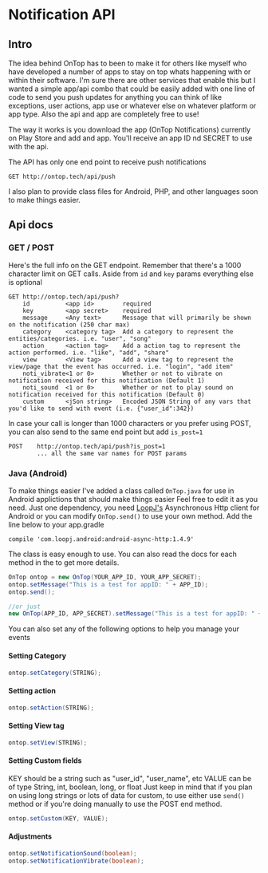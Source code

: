 # Notification API
## Intro
The idea behind OnTop has to been to make it for others like myself who have developed a number of apps to stay on top whats happening with or within their software. I'm sure there are other services that enable this but I wanted a simple app/api combo that could be easily added with one line of code to send you push updates for anything you can think of like exceptions, user actions, app use or whatever else on whatever platform or app type. Also the api and app are completely free to use!

The way it works is you download the app (OnTop Notifications) currently on Play Store and add and app. You'll receive an app ID nd SECRET to use with the api.

The API has only one end point to receive push notifications
```
GET http://ontop.tech/api/push
```
I also plan to provide class files for Android, PHP, and other languages soon to make things easier.

## Api docs
### GET / POST
Here's the full info on the GET endpoint. Remember that there's a 1000 character limit on GET calls. Aside from `id` and `key` params everything else is optional
```
GET http://ontop.tech/api/push?
    id          <app id>        required
    key         <app secret>    required
    message     <Any text>      Message that will primarily be shown on the notification (250 char max)
    category    <category tag>  Add a category to represent the entities/categories. i.e. "user", "song"
    action      <action tag>    Add a action tag to represent the action performed. i.e. "like", "add", "share"
    view        <View tag>      Add a view tag to represent the view/page that the event has occurred. i.e. "login", "add item"
    noti_vibrate<1 or 0>        Whether or not to vibrate on notification received for this notification (Default 1)
    noti_sound  <1 or 0>        Whether or not to play sound on notification received for this notification (Default 0)
    custom      <jSon string>   Encoded JSON String of any vars that you'd like to send with event (i.e. {"user_id":342})
```
In case your call is longer than 1000 characters or you prefer using POST, you can also send to the same end point but add `is_post=1`
```
POST    http://ontop.tech/api/push?is_post=1
        ... all the same var names for POST params
```

### Java (Android)
To make things easier I've added a class called `OnTop.java` for use in Android applictions that should make things easier Feel free to edit it as you need.
Just one dependency, you need [LoopJ's](http://loopj.com/android-async-http/) Asynchronous Http client for Android or you can modify `OnTop.send()` to use your own method.
Add the line below to your app.gradle
```
compile 'com.loopj.android:android-async-http:1.4.9'
```
The class is easy enough to use. You can also read the docs for each method in the to get more details.
```java
OnTop ontop = new OnTop(YOUR_APP_ID, YOUR_APP_SECRET);
ontop.setMessage("This is a test for appID: " + APP_ID);
ontop.send();

//or just
new OnTop(APP_ID, APP_SECRET).setMessage("This is a test for appID: " + APP_ID).send();
```
You can also set any of the following options to help you manage your events
#### Setting Category
```Java
ontop.setCategory(STRING);
```
#### Setting action
```Java
ontop.setAction(STRING);
```
#### Setting View tag
```Java
ontop.setView(STRING);
```
#### Setting Custom fields
KEY should be a string such as "user_id", "user_name", etc
VALUE can be of type String, int, boolean, long, or float
Just keep in mind that if you plan on using long strings or lots of data for custom, to use either use `send()` method or if you're doing manually to use the POST end method.
```Java
ontop.setCustom(KEY, VALUE);
```
#### Adjustments
```Java
ontop.setNotificationSound(boolean);
ontop.setNotificationVibrate(boolean);
```
